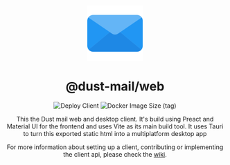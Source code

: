 <div align="center">
    <img height="128" src="https://raw.githubusercontent.com/Guusvanmeerveld/Dust-Mail/main/icons/logo-192x192.png" />
</div>

<h1 align="center">@dust-mail/web</h1>

<div align="center">
    <img src="https://github.com/Guusvanmeerveld/Dust-Mail/actions/workflows/deploy-client.yml/badge.svg" alt="Deploy Client" />
    <img alt="Docker Image Size (tag)" src="https://img.shields.io/docker/image-size/guusvanmeerveld/dust-mail/git-client?label=Client%20image%20size" />
    
</div>

<p align="center">This the Dust mail web and desktop client. It's build using Preact and Material UI for the frontend and uses Vite as its main build tool. It uses Tauri to turn this exported static html into a multiplatform desktop app</p>

<p align="center">For more information about setting up a client, contributing or implementing the client api, please check the <a href="https://github.com/Guusvanmeerveld/Dust-Mail/wiki/Client">wiki</a>.</p>
